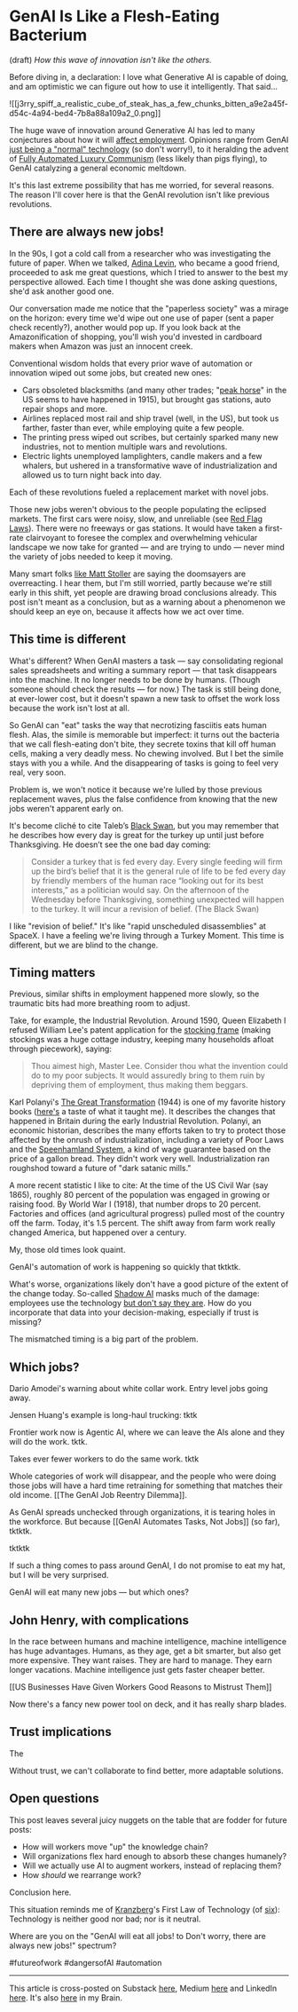 # GenAI Is Like a Flesh-Eating Bacterium
(draft) 
*How this wave of innovation isn't like the others.* 

Before diving in, a declaration: I love what Generative AI is capable of doing, and am optimistic we can figure out how to use it intelligently. That said... 

![[j3rry_spiff_a_realistic_cube_of_steak_has_a_few_chunks_bitten_a9e2a45f-d54c-4a94-bed4-7b8a88a109a2_0.png]]

The huge wave of innovation around Generative AI has led to many conjectures about how it will [affect employment](https://bra.in/8j8nDb). Opinions range from GenAI [just being a "normal" technology](https://knightcolumbia.org/content/ai-as-normal-technology) (so don't worry!), to it heralding the advent of [Fully Automated Luxury Communism](https://www.amazon.com/Fully-Automated-Luxury-Communism-Bastani-ebook/dp/B075WCGJDW/jerrymichalskisr) (less likely than pigs flying), to GenAI catalyzing a general economic meltdown. 

It's this last extreme possibility that has me worried, for several reasons. The reason I'll cover here is that the GenAI revolution isn't like previous revolutions. 

## There are always new jobs! 

In the 90s, I got a cold call from a researcher who was investigating the future of paper. When we talked, [Adina Levin](https://www.linkedin.com/in/adina-levin-b771/), who became a good friend, proceeded to ask me great questions, which I tried to answer to the best my perspective allowed. Each time I thought she was done asking questions, she'd ask another good one. 

Our conversation made me notice that the "paperless society" was a mirage on the horizon: every time we'd wipe out one use of paper (sent a paper check recently?), another would pop up. If you look back at the Amazonification of shopping, you'll wish you'd invested in cardboard makers when Amazon was just an innocent creek. 

Conventional wisdom holds that every prior wave of automation or innovation wiped out some jobs, but created new ones: 

- Cars obsoleted blacksmiths (and many other trades; "[peak horse](https://bra.in/7pDXxr)" in the US seems to have happened in 1915), but brought gas stations, auto repair shops and more. 
- Airlines replaced most rail and ship travel (well, in the US), but took us farther, faster than ever, while employing quite a few people. 
- The printing press wiped out scribes, but certainly sparked many new industries, not to mention multiple wars and revolutions. 
- Electric lights unemployed lamplighters, candle makers and a few whalers, but ushered in a transformative wave of industrialization and allowed us to turn night back into day. 

Each of these revolutions fueled a replacement market with novel jobs. 

Those new jobs weren't obvious to the people populating the eclipsed markets. The first cars were noisy, slow, and unreliable (see [Red Flag Laws](https://en.wikipedia.org/wiki/Red_flag_traffic_laws)). There were no freeways or gas stations. It would have taken a first-rate clairvoyant to foresee the complex and overwhelming vehicular landscape we now take for granted — and are trying to undo — never mind the variety of jobs needed to keep it moving. 

Many smart folks [like Matt Stoller](https://www.thebignewsletter.com/p/why-are-we-pretending-ai-is-going) are saying the doomsayers are overreacting. I hear them, but I'm still worried, partly because we're still early in this shift, yet people are drawing broad conclusions already. This post isn't meant as a conclusion, but as a warning about a phenomenon we should keep an eye on, because it affects how we act over time. 

## This time is different 

What's different? When GenAI masters a task — say consolidating regional sales spreadsheets and writing a summary report — that task disappears into the machine. It no longer needs to be done by humans. (Though someone should check the results — for now.) The task is still being done, at ever-lower cost, but it doesn't spawn a new task to offset the work loss because the work isn't lost at all. 

So GenAI can "eat" tasks the way that necrotizing fasciitis eats human flesh. Alas, the simile is memorable but imperfect: it turns out the bacteria that we call flesh-eating don't bite, they secrete toxins that kill off human cells, making a very deadly mess. No chewing involved. But I bet the simile stays with you a while. And the disappearing of tasks is going to feel very real, very soon. 

Problem is, we won't notice it because we're lulled by those previous replacement waves, plus the false confidence from knowing that the new jobs weren't apparent early on. 

It's become cliché to cite Taleb’s [Black Swan](http://www.amazon.com/Black-Swan-Impact-Highly-Improbable/dp/1400063515/jerrymichalskisr), but you may remember that he describes how every day is great for the turkey up until just before Thanksgiving. He doesn’t see the one bad day coming: 

> Consider a turkey that is fed every day. Every single feeding will firm up the bird’s belief that it is the general rule of life to be fed every day by friendly members of the human race “looking out for its best interests,” as a politician would say. On the afternoon of the Wednesday before Thanksgiving, something unexpected will happen to the turkey. It will incur a revision of belief. (The Black Swan)

I like "revision of belief." It's like "rapid unscheduled disassemblies" at SpaceX. I have a feeling we're living through a Turkey Moment. This time is different, but we are blind to the change. 

## Timing matters 

Previous, similar shifts in employment happened more slowly, so the traumatic bits had more breathing room to adjust. 

Take, for example, the Industrial Revolution. Around 1590, Queen Elizabeth I refused William Lee's patent application for the [stocking frame](https://en.wikipedia.org/wiki/Stocking_frame) (making stockings was a huge cottage industry, keeping many households afloat through piecework), saying: 

> Thou aimest high, Master Lee. Consider thou what the invention could do to my poor subjects. It would assuredly bring to them ruin by depriving them of employment, thus making them beggars.

Karl Polanyi's [The Great Transformation](https://bra.in/7pWEwo) (1944) is one of my favorite history books ([here's](http://www.youtube.com/watch?v=rSuz01zvOjE) a taste of what it taught me). It describes the changes that happened in Britain during the early Industrial Revolution. Polanyi, an economic historian, describes the many efforts taken to try to protect those affected by the onrush of industrialization, including a variety of Poor Laws and the [Speenhamland System](http://en.wikipedia.org/wiki/Speenhamland_system), a kind of wage guarantee based on the price of a gallon bread. They didn't work very well. Industrialization ran roughshod toward a future of "dark satanic mills."

A more recent statistic I like to cite: At the time of the US Civil War (say 1865), roughly 80 percent of the population was engaged in growing or raising food. By World War I (1918), that number drops to 20 percent. Factories and offices (and agricultural progress) pulled most of the country off the farm. Today, it's 1.5 percent. The shift away from farm work really changed America, but happened over a century. 

My, those old times look quaint. 

GenAI's automation of work is happening so quickly that tktktk. 

What's worse, organizations likely don't have a good picture of the extent of the change today. So-called [Shadow AI](https://www.ibm.com/think/topics/shadow-ai) masks much of the damage: employees use the technology [but don't say they are](https://www.axios.com/2025/05/29/secret-chatgpt-workplace). How do you incorporate that data into your decision-making, especially if trust is missing? 

The mismatched timing is a big part of the problem. 

## Which jobs? 

Dario Amodei's warning about white collar work. Entry level jobs going away. 

Jensen Huang's example is long-haul trucking: tktk 

Frontier work now is Agentic AI, where we can leave the AIs alone and they will do the work. tktk. 

Takes ever fewer workers to do the same work. tktk 

Whole categories of work will disappear, and the people who were doing those jobs will have a hard time retraining for something that matches their old income. [[The GenAI Job Reentry Dilemma]]. 

As GenAI spreads unchecked through organizations, it is tearing holes in the workforce. But because [[GenAI Automates Tasks, Not Jobs]] (so far), tktktk. 

tktktk

If such a thing comes to pass around GenAI, I do not promise to eat my hat, but I will be very surprised. 

GenAI will eat many new jobs — but which ones? 

## John Henry, with complications  

In the race between humans and machine intelligence, machine intelligence has huge advantages. Humans, as they age, get a bit smarter, but also get more expensive. They want raises. They are hard to manage. They earn longer vacations. Machine intelligence just gets faster cheaper better. 

[[US Businesses Have Given Workers Good Reasons to Mistrust Them]] 

Now there's a fancy new power tool on deck, and it has really sharp blades. 

## Trust implications 

The 

Without trust, we can't collaborate to find better, more adaptable solutions. 

## Open questions 

This post leaves several juicy nuggets on the table that are fodder for future posts: 

- How will workers move "up" the knowledge chain? 
- Will organizations flex hard enough to absorb these changes humanely? 
- Will we actually use AI to augment workers, instead of replacing them? 
- How *should* we rearrange work? 

Conclusion here. 

This situation reminds me of [Kranzberg](https://en.wikipedia.org/wiki/Melvin_Kranzberg)'s First Law of Technology (of [six](https://bra.in/3j8B5k)): Technology is neither good nor bad; nor is it neutral. 

Where are you on the "GenAI will eat all jobs! to Don't worry, there are always new jobs!" spectrum? 

#futureofwork #dangersofAI #automation 

--- 
This article is cross-posted on Substack [here](), Medium [here]() and LinkedIn [here](). It's also [here](https://bra.in/9joGBY) in my Brain. 